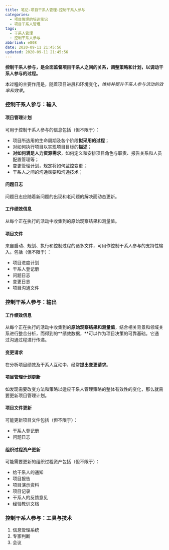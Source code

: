 ```yaml
---
title: 笔记-项目干系人管理-控制干系人参与
categories:
  - 项目管理的培训笔记
  - 项目干系人管理
tags:
  - 干系人管理
  - 控制干系人参与
abbrlink: e808
date: 2020-09-11 21:45:56
updated: 2020-09-11 21:45:56
---
```


**控制干系人参与，是全面监督项目干系人之间的关系，调整策略和计划，以调动干系人参与的过程。**

本过程的主要作用是，随着项目进展和环境变化，*维持并提升干系人参与活动的效率和效果*。

<!-- more -->

### 控制干系人参与：输入

#### 项目管理计划

可用于控制干系人参与的信息包括（但不限于）：

- 项目所选用的生命周期及各个阶段**拟采用的过程**；
- 对如何执行项目以实现项目目标的**描述**；
- **对如何满足人力资源需求**，如何定义和安排项目角色与职责、报告关系和人员配置管理等；
- 变更管理计划，规定将如何监控变更；
- 干系人之间的沟通霈要和沟通技术；

#### 问题日志

问题日志应随着新问题的出现和老问题的解决而动态更新。

#### 工作绩效信息

从每个正在执行的活动中收集到的原始观察结果和测量值。

#### 项目文件

来自启动、规划、执行和控制过程的诸多文件，可用作控制干系人参与的支持性输入。包括（但不限于）：

- 项目进度计划
- 干系人登记册
- 问题日志
- 变更日志
- 项目沟通文件

### 控制干系人参与：输出

#### 工作绩效信息

从每个正在执行的活动中收集到的**原始观察结果和测量值**，结合相关背景和领域关系进行整合分析，而得到的**绩效数据，**可以作为项目决策的可靠基础。它通过沟通过程进行传递。

#### 变更请求

在分析项目绩效及干系人互动中，经常**提出变更请求**。

#### 项目管理计划更新

如发现需要改变方法和策略以适应干系人管理策略的整体有效性的变化，那么就需要更新项目管理计划。

#### 项目文件更新

可能更新项目文件包括（但不限于）：

- 干系人登记册
- 问题日志

#### 组织过程资产更新

可能需要更新的组织过程资产包括（但不限于）：

- 给干系人的通知
- 项目报告
- 项目演示资料
- 项目记录
- 干系人的反馈意见
- 经验教训文档

### 控制干系人参与：工具与技术

1. 信息管理系统
2. 专家判断
3. 会议
